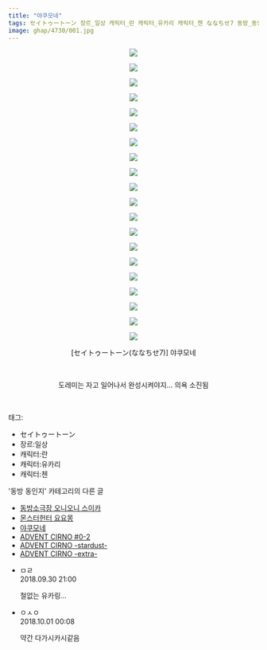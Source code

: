 ```yaml
---
title: "야쿠모네"
tags: セイトゥートーン 장르_일상 캐릭터_란 캐릭터_유카리 캐릭터_첸 ななちせ7 동방_동인지
image: ghap/4730/001.jpg
---
```

<div class="article">
<p style="text-align: center; clear: none; float: none;"><img src="{{ site.nasurl }}/ghap/4730/001.jpg"/></p>
<p style="text-align: center; clear: none; float: none;"><img src="{{ site.nasurl }}/ghap/4730/002.jpg"/></p>
<p style="text-align: center; clear: none; float: none;"><img src="{{ site.nasurl }}/ghap/4730/003.jpg"/></p>
<p style="text-align: center; clear: none; float: none;"><img src="{{ site.nasurl }}/ghap/4730/004.jpg"/></p>
<p style="text-align: center; clear: none; float: none;"><img src="{{ site.nasurl }}/ghap/4730/005.jpg"/></p>
<p style="text-align: center; clear: none; float: none;"><img src="{{ site.nasurl }}/ghap/4730/006.jpg"/></p>
<p style="text-align: center; clear: none; float: none;"><img src="{{ site.nasurl }}/ghap/4730/007.jpg"/></p>
<p style="text-align: center; clear: none; float: none;"><img src="{{ site.nasurl }}/ghap/4730/008.jpg"/></p>
<p style="text-align: center; clear: none; float: none;"><img src="{{ site.nasurl }}/ghap/4730/009.jpg"/></p>
<p style="text-align: center; clear: none; float: none;"><img src="{{ site.nasurl }}/ghap/4730/010.jpg"/></p>
<p style="text-align: center; clear: none; float: none;"><img src="{{ site.nasurl }}/ghap/4730/011.jpg"/></p>
<p style="text-align: center; clear: none; float: none;"><img src="{{ site.nasurl }}/ghap/4730/012.jpg"/></p>
<p style="text-align: center; clear: none; float: none;"><img src="{{ site.nasurl }}/ghap/4730/013.jpg"/></p>
<p style="text-align: center; clear: none; float: none;"><img src="{{ site.nasurl }}/ghap/4730/014.jpg"/></p>
<p style="text-align: center; clear: none; float: none;"><img src="{{ site.nasurl }}/ghap/4730/015.jpg"/></p>
<p style="text-align: center; clear: none; float: none;"><img src="{{ site.nasurl }}/ghap/4730/016.jpg"/></p>
<p style="text-align: center; clear: none; float: none;"><img src="{{ site.nasurl }}/ghap/4730/017.jpg"/></p>
<p style="text-align: center; clear: none; float: none;"><img src="{{ site.nasurl }}/ghap/4730/018.jpg"/></p>
<p style="text-align: center; clear: none; float: none;"><img src="{{ site.nasurl }}/ghap/4730/019.jpg"/></p>
<p style="text-align: center; clear: none; float: none;"><img src="{{ site.nasurl }}/ghap/4730/020.jpg"/></p>
<p style="text-align: center; clear: none; float: none;">[セイトゥートーン(ななちせ7)] 야쿠모네</p>
<p style="text-align: center; clear: none; float: none;"><br/></p>
<p style="text-align: center; clear: none; float: none;">도레미는 자고 일어나서 완성시켜야지... 의욕 소진됨</p>
<p><br/></p>
</div><div class="tagTrail">
<p>태그: </p>
<ul>
<li>セイトゥートーン</li>
<li>장르:일상</li>
<li>캐릭터:란</li>
<li>캐릭터:유카리</li>
<li>캐릭터:첸</li>
</ul>
</div><div class="another">
<p>'동방 동인지' 카테고리의 다른 글</p>
<ul>
<li><a href="/2018-10-08-ghap_4748">동방소극장 오니오니 스이카</a></li>
<li><a href="/2018-10-06-ghap_4740">몬스터헌터 요요몽</a></li>
<li><a href="/2018-09-30-ghap_4730">야쿠모네</a></li>
<li><a href="/2018-09-25-ghap_4718">ADVENT CIRNO #0-2</a></li>
<li><a href="/2018-09-25-ghap_4717">ADVENT CIRNO -stardust-</a></li>
<li><a href="/2018-09-25-ghap_4716">ADVENT CIRNO -extra-</a></li>
</ul>
</div><div class="cb_module cb_fluid">
<div class="cb_wrt cb_profile">
<div class="comment">
<ul>
<li class="cb_thumb_off" id="comment15342397">
<div class="cb_comment_area">
<div class="cb_info_area">
<div class="cb_section">
<span class="cb_nick_name">ㅁㄹ</span>
</div>
<div class="cb_section">
<span class="cb_date">2018.09.30 21:00 </span>
</div>
</div>
<div class="cb_dsc_comment">
<p class="cb_dsc">
											철없는 유카링...
										</p>
</div>
</div></li>
<li class="cb_thumb_off" id="comment15342483">
<div class="cb_comment_area">
<div class="cb_info_area">
<div class="cb_section">
<span class="cb_nick_name">ㅇㅅㅇ</span>
</div>
<div class="cb_section">
<span class="cb_date">2018.10.01 00:08 </span>
</div>
</div>
<div class="cb_dsc_comment">
<p class="cb_dsc">
											약간 다가시카시같음
										</p>
</div>
</div></li>
</ul>
</div>
</div><!-- commentList close -->
</div>